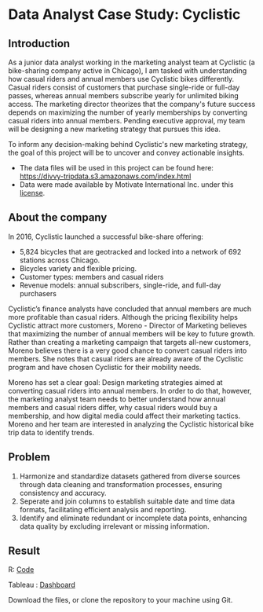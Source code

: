 # Data Analyst Case Study: Cyclistic

## Introduction

As a junior data analyst working in the marketing analyst team at Cyclistic (a bike-sharing company active in Chicago), I am tasked with understanding how casual riders and annual members use Cyclistic bikes differently. Casual riders consist of customers that purchase single-ride or full-day passes, whereas annual members subscribe yearly for unlimited biking access. The marketing director theorizes that the company's future success depends on maximizing the number of yearly memberships by converting casual riders into annual members. Pending executive approval, my team will be designing a new marketing strategy that pursues this idea.

To inform any decision-making behind Cyclistic's new marketing strategy, the goal of this project will be to uncover and convey actionable insights.

* The data files will be used in this project can be found here: https://divvy-tripdata.s3.amazonaws.com/index.html
* Data were made available by Motivate International Inc. under this [license](https://ride.divvybikes.com/data-license-agreement).

## About the company

   In 2016, Cyclistic launched a successful bike-share offering:
   * 5,824 bicycles that are geotracked and locked into a network of 692 stations across Chicago. 
   * Bicycles variety and flexible pricing.
   * Customer types: members and casual riders
   * Revenue models: annual subscribers, single-ride, and full-day purchasers

   Cyclistic’s finance analysts have concluded that annual members are much more profitable than casual riders. Although the pricing flexibility helps Cyclistic attract more customers, Moreno - Director of Marketing believes that maximizing the number of annual members will be key to future growth. Rather than creating a marketing campaign that targets all-new customers, Moreno believes there is a very good chance to convert casual riders into members. She notes that casual riders are already aware of the Cyclistic program and have chosen Cyclistic for their mobility needs.

   Moreno has set a clear goal: Design marketing strategies aimed at converting casual riders into annual members. In order to do that, however, the marketing analyst team needs to better understand how annual members and casual riders differ, why casual riders would buy a membership, and how digital media could affect their marketing tactics. Moreno and her team are interested in analyzing the Cyclistic historical bike trip data to identify trends.

## Problem

   1. Harmonize and standardize datasets gathered from diverse sources through data cleaning and transformation processes, ensuring consistency and accuracy.
   2. Seperate and join columns to establish suitable date and time data formats, facilitating efficient analysis and reporting.
   3. Identify and eliminate redundant or incomplete data points, enhancing data quality by excluding irrelevant or missing information.

## Result

R: [Code](https://github.com/HoangPham2704/DA_Projects/blob/main/Cyclistic.R)

Tableau : [Dashboard](https://public.tableau.com/app/profile/pham.hoang5326/viz/CyclisticCaseStudy_16974559252630/Dashboard1)

Download the files, or clone the repository to your machine using Git.
